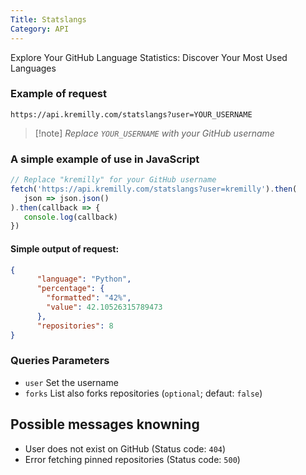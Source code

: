 ```yaml
---
Title: Statslangs
Category: API
---
```

Explore Your GitHub Language Statistics: Discover Your Most Used Languages

### Example of request

```shell
https://api.kremilly.com/statslangs?user=YOUR_USERNAME
```

> [!note] *Replace `YOUR_USERNAME` with your GitHub username*

### A simple example of use in JavaScript

```javascript
// Replace "kremilly" for your GitHub username
fetch('https://api.kremilly.com/statslangs?user=kremilly').then(
   json => json.json()
).then(callback => { 
   console.log(callback) 
})
```

#### Simple output of request:

```json
{
      "language": "Python",
      "percentage": {
        "formatted": "42%",
        "value": 42.10526315789473
      },
      "repositories": 8
}
```

### Queries Parameters

* `user` Set the username
* `forks` List also forks repositories (`optional`; defaut: `false`)

## Possible messages knowning

* User does not exist on GitHub (Status code: `404`)
* Error fetching pinned repositories (Status code: `500`)
